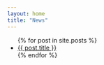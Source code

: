 ```yaml
---
layout: home
title: "News"
---
```


<ul>
  {% for post in site.posts %}
    <li>
      <a href="{{ site.baseurl }}{{ post.url | relative_url }}">{{ post.title }}</a>
    </li>
  {% endfor %}
</ul>
